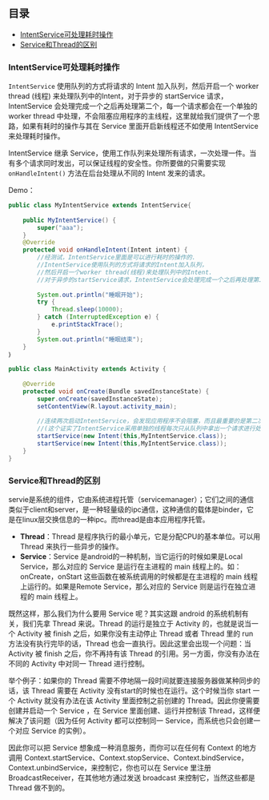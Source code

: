 ## 目录

- [IntentService可处理耗时操作](#intentservice可处理耗时操作)
- [Service和Thread的区别](#service和thread的区别)







### IntentService可处理耗时操作

`IntentService` 使用队列的方式将请求的 Intent 加入队列，然后开启一个 worker thread (线程) 来处理队列中的Intent，对于异步的 startService 请求，IntentService 会处理完成一个之后再处理第二个，每一个请求都会在一个单独的 worker thread 中处理，不会阻塞应用程序的主线程，这里就给我们提供了一个思路，如果有耗时的操作与其在 Service 里面开启新线程还不如使用 IntentService 来处理耗时操作。



IntentService 继承 Service，使用工作队列来处理所有请求，一次处理一件。当有多个请求同时发出，可以保证线程的安全性。你所要做的只需要实现 `onHandleIntent()` 方法在后台处理从不同的 Intent 发来的请求。



Demo：

```Java
public class MyIntentService extends IntentService{  
  
    public MyIntentService() {  
        super("aaa");  
    }  
    @Override  
    protected void onHandleIntent(Intent intent) {  
        //经测试，IntentService里面是可以进行耗时的操作的.  
        //IntentService使用队列的方式将请求的Intent加入队列，  
        //然后开启一个worker thread(线程)来处理队列中的Intent.  
        //对于异步的startService请求，IntentService会处理完成一个之后再处理第二个.  
          
        System.out.println("睡眠开始");  
        try {  
            Thread.sleep(10000);  
        } catch (InterruptedException e) {  
            e.printStackTrace();  
        }  
        System.out.println("睡眠结束");  
    }         
｝  
  
public class MainActivity extends Activity {  
  
    @Override  
    protected void onCreate(Bundle savedInstanceState) {  
        super.onCreate(savedInstanceState);  
        setContentView(R.layout.activity_main);  
          
        //连续两次启动IntentService，会发现应用程序不会阻塞，而且最重要的是第二次的请求会在第一个请求结束   之后运行  
        //(这个证实了IntentService采用单独的线程每次只从队列中拿出一个请求进行处理)  
        startService(new Intent(this,MyIntentService.class));  
        startService(new Intent(this,MyIntentService.class));  
    }  
}  

```

### Service和Thread的区别

servie是系统的组件，它由系统进程托管（servicemanager）；它们之间的通信类似于client和server，是一种轻量级的ipc通信，这种通信的载体是binder，它是在linux层交换信息的一种ipc。而thread是由本应用程序托管。

* **Thread**：Thread 是程序执行的最小单元，它是分配CPU的基本单位。可以用 Thread 来执行一些异步的操作。
* **Service**：Service 是android的一种机制，当它运行的时候如果是Local Service，那么对应的 Service 是运行在主进程的 main 线程上的。如：onCreate，onStart 这些函数在被系统调用的时候都是在主进程的 main 线程上运行的。如果是Remote Service，那么对应的 Service 则是运行在独立进程的 main 线程上。

既然这样，那么我们为什么要用 Service 呢？其实这跟 android 的系统机制有关，我们先拿 Thread 来说。Thread 的运行是独立于 Activity 的，也就是说当一个 Activity 被 finish 之后，如果你没有主动停止 Thread 或者 Thread 里的 run 方法没有执行完毕的话，Thread 也会一直执行。因此这里会出现一个问题：当 Activity 被 finish 之后，你不再持有该 Thread 的引用。另一方面，你没有办法在不同的 Activity 中对同一 Thread 进行控制。  

举个例子：如果你的 Thread 需要不停地隔一段时间就要连接服务器做某种同步的话，该 Thread 需要在 Activity 没有start的时候也在运行。这个时候当你 start 一个 Activity 就没有办法在该 Activity 里面控制之前创建的 Thread。因此你便需要创建并启动一个 Service ，在 Service 里面创建、运行并控制该 Thread，这样便解决了该问题（因为任何 Activity 都可以控制同一 Service，而系统也只会创建一个对应 Service 的实例）。

因此你可以把 Service 想象成一种消息服务，而你可以在任何有 Context 的地方调用 Context.startService、Context.stopService、Context.bindService，Context.unbindService，来控制它，你也可以在 Service 里注册 BroadcastReceiver，在其他地方通过发送 broadcast 来控制它，当然这些都是 Thread 做不到的。